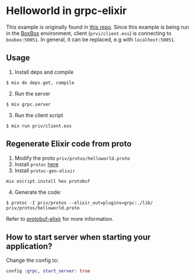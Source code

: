 # Helloworld in grpc-elixir

This example is originally found in [this repo](https://github.com/tony612/grpc-elixir).
Since this example is being run in the [BoxBox](https://github.com/renderedtext/boxbox) environment,
client (`prvi/client.exs`) is connecting to `boxbox:50051`.
In general, it can be replaced, e.g with `localhost:50051`.

## Usage

1. Install deps and compile
```shell
$ mix do deps.get, compile
```

2. Run the server
```shell
$ mix grpc.server
```

3. Run the client script
```shell
$ mix run priv/client.exs
```

## Regenerate Elixir code from proto

1. Modify the proto `priv/protos/helloworld.proto`
2. Install `protoc` [here](https://developers.google.com/protocol-buffers/docs/downloads)
3. Install `protoc-gen-elixir`
```
mix escript.install hex protobuf
```
4. Generate the code:
```shell
$ protoc -I priv/protos --elixir_out=plugins=grpc:./lib/ priv/protos/helloworld.proto
```

Refer to [protobuf-elixir](https://github.com/tony612/protobuf-elixir#usage) for more information.

## How to start server when starting your application?

Change the config to:

```elixir
config :grpc, start_server: true
```
